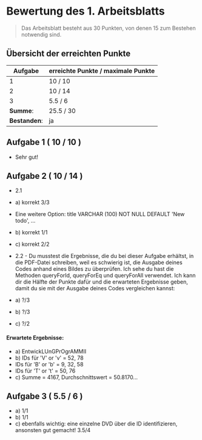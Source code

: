# Bewertung des 1. Arbeitsblatts

> Das Arbeitsblatt besteht aus 30 Punkten, von denen 15 zum Bestehen notwendig sind.

## Übersicht der erreichten Punkte

| Aufgabe        | erreichte Punkte / maximale Punkte |
| -------------- | ---------------------------------- |
| 1              |   10 / 10                          |
| 2              |   10 / 14                          |
| 3              |   5.5 / 6                          |
| **Summe**:     |   25.5 / 30                        |
| **Bestanden**: | ja                                 |

## Aufgabe 1 ( 10 / 10 )

-  Sehr gut!

## Aufgabe 2 ( 10 / 14 )

- 2.1
- a) korrekt 3/3
- Eine weitere Option: title VARCHAR (100) NOT NULL DEFAULT 'New todo', ...
- b) korrekt 1/1
- c) korrekt 2/2
- 2.2 - Du musstest die Ergebnisse, die du bei dieser Aufgabe erhältst, in die PDF-Datei schreiben, weil es schwierig ist, die Ausgabe deines Codes anhand eines Bildes zu überprüfen. Ich sehe du hast die Methoden queryForId, queryForEq und queryForAll verwendet. Ich kann dir die Hälfte der Punkte dafür und die erwarteten Ergebnisse geben, damit du sie mit der Ausgabe deines Codes vergleichen kannst:

- a) ?/3
- b) ?/3
- c) ?/2

#### Erwartete Ergebnisse: 
- a)  EntwickLUnGPrOgrAMMII
- b)  IDs für 'V' or 'v' = 52, 78 
-  IDs für 'B' or 'b' = 9, 32, 58 
- IDs für 'T' or 't' = 50, 76 
- c) Summe = 4167, Durchschnittswert = 50.8170...

## Aufgabe 3 ( 5.5 / 6 )

- a) 1/1
- b) 1/1
- c) ebenfalls wichtig: eine einzelne DVD über die ID identifizieren, ansonsten gut gemacht! 3.5/4